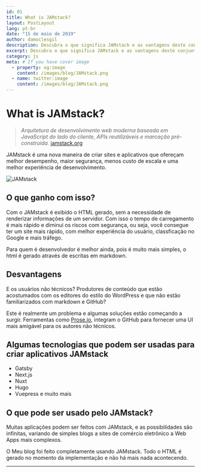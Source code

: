 ```yaml
---
id: 01
title: What is JAMstack?
layout: PostLayout
lang: pt-br
date: "15 de maio de 2019"
author: damoclesgil
description: Descubra o que significa JAMstack e as vantagens deste conjunto de tecnologias
excerpt: Descubra o que significa JAMstack e as vantagens deste conjunto de tecnologias
category: js
meta: # If you have cover image
  - property: og:image
    content: /images/blog/JAMstack.png
  - name: twitter:image
    content: /images/blog/JAMstack.png
---
```


# What is JAMstack?

> _Arquitetura de desenvolvimento web moderna baseada em JavaScript do lado do cliente, APIs reutilizáveis e marcação pré-construída._ [jamstack.org](https://jamstack.org/)

JAMstack é uma nova maneira de criar sites e aplicativos que ofereçam melhor desempenho, maior segurança, menos custo de escala e uma melhor experiência de desenvolvimento.

![JAMstack](/images/blog/JAMstack.png)

## O que ganho com isso?

Com o JAMstack é exibido o HTML gerado, sem a necessidade de renderizar informações de um servidor. Com isso o tempo de carregamento é mais rápido e diminui os riscos com segurança, ou seja, você consegue ter um site mais rápido, com melhor experiência do usuário, classficação no Google e mais tráfego.

Para quem é desenvolvedor é melhor ainda, pois é muito mais simples, o html é gerado através de escritas em markdown.

## Desvantagens

E os usuários não técnicos? Produtores de conteúdo que estão acostumados com os editores do estilo do WordPress e que não estão familiarizados com markdown e GitHub?

Este é realmente um problema e algumas soluções estão começando a surgir. Ferramentas como [Prose.io](https://prose.io), integram o GitHub para fornecer uma UI mais amigável para os autores não técnicos.

## Algumas tecnologias que podem ser usadas para criar aplicativos JAMstack

- Gatsby
- Next.js
- Nuxt
- Hugo
- Vuepress e muito mais

## O que pode ser usado pelo JAMstack?

Muitas aplicações podem ser feitos com JAMstack, e as possibilidades são infinitas, variando de simples blogs a sites de comércio eletrônico a Web Apps mais complexos.

O Meu blog foi feito completamente usando JAMstack. Todo o HTML é gerado no momento da implementação e não há mais nada acontecendo.

---
